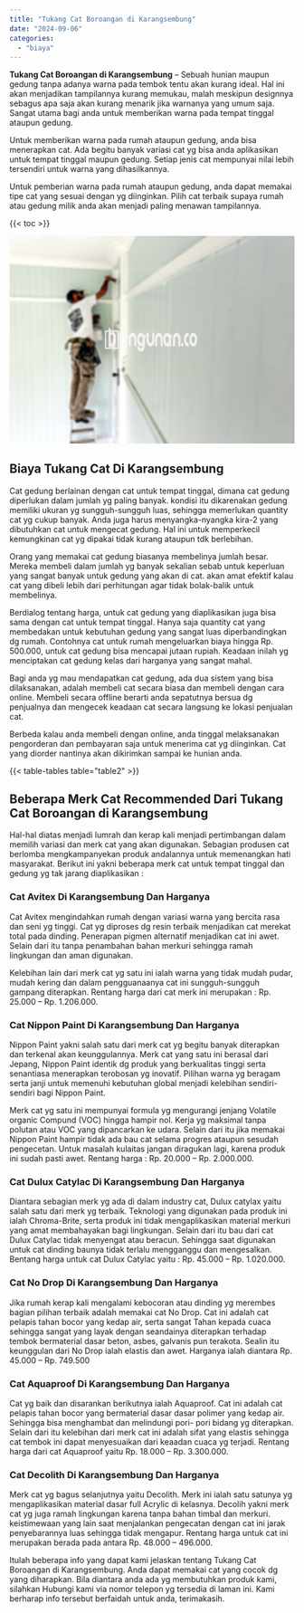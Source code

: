 ```yaml
---
title: "Tukang Cat Boroangan di Karangsembung"
date: "2024-09-06"
categories: 
  - "biaya"
---
```


**Tukang Cat Boroangan di Karangsembung** – Sebuah hunian maupun gedung tanpa adanya warna pada tembok tentu akan kurang ideal. Hal ini akan menjadikan tampilannya kurang memukau, malah meskipun designnya sebagus apa saja akan kurang menarik jika warnanya yang umum saja. Sangat utama bagi anda untuk memberikan warna pada tempat tinggal ataupun gedung.

Untuk memberikan warna pada rumah ataupun gedung, anda bisa menerapkan cat. Ada begitu banyak variasi cat yg bisa anda aplikasikan untuk tempat tinggal maupun gedung. Setiap jenis cat mempunyai nilai lebih tersendiri untuk warna yang dihasilkannya.

Untuk pemberian warna pada rumah ataupun gedung, anda dapat memakai tipe cat yang sesuai dengan yg diinginkan. Pilih cat terbaik supaya rumah atau gedung milik anda akan menjadi paling menawan tampilannya.

{{< toc >}}

![Tukang Cat Boroangan di Karangsembung](/images/jasa-cat-murah12.png)

## Biaya Tukang Cat Di Karangsembung

Cat gedung berlainan dengan cat untuk tempat tinggal, dimana cat gedung diperlukan dalam jumlah yg paling banyak. kondisi itu dikarenakan gedung memiliki ukuran yg sungguh-sungguh luas, sehingga memerlukan quantity cat yg cukup banyak. Anda juga harus menyangka-nyangka kira-2 yang dibutuhkan cat untuk mengecat gedung. Hal ini untuk memperkecil kemungkinan cat yg dipakai tidak kurang ataupun tdk berlebihan.

Orang yang memakai cat gedung biasanya membelinya jumlah besar. Mereka membeli dalam jumlah yg banyak sekalian sebab untuk keperluan yang sangat banyak untuk gedung yang akan di cat. akan amat efektif kalau cat yang dibeli lebih dari perhitungan agar tidak bolak-balik untuk membelinya.

Berdialog tentang harga, untuk cat gedung yang diaplikasikan juga bisa sama dengan cat untuk tempat tinggal. Hanya saja quantity cat yang membedakan untuk kebutuhan gedung yang sangat luas diperbandingkan dg rumah. Contohnya cat untuk rumah mengeluarkan biaya hingga Rp. 500.000, untuk cat gedung bisa mencapai jutaan rupiah. Keadaan inilah yg menciptakan cat gedung kelas dari harganya yang sangat mahal.

Bagi anda yg mau mendapatkan cat gedung, ada dua sistem yang bisa dilaksanakan, adalah membeli cat secara biasa dan membeli dengan cara online. Membeli secara offline berarti anda sepatutnya bersua dg penjualnya dan mengecek keadaan cat secara langsung ke lokasi penjualan cat.

Berbeda kalau anda membeli dengan online, anda tinggal melaksanakan pengorderan dan pembayaran saja untuk menerima cat yg diinginkan. Cat yang diorder nantinya akan dikirimkan sampai ke hunian anda.

{{< table-tables table="table2" >}}

## Beberapa Merk Cat Recommended Dari Tukang Cat Boroangan di Karangsembung

Hal-hal diatas menjadi lumrah dan kerap kali menjadi pertimbangan dalam memilih variasi dan merk cat yang akan digunakan. Sebagian produsen cat berlomba mengkampanyekan produk andalannya untuk memenangkan hati masyarakat. Berikut ini yakni beberapa merk cat untuk tempat tinggal dan gedung yg tak jarang diaplikasikan :

### Cat Avitex Di Karangsembung Dan Harganya

Cat Avitex mengindahkan rumah dengan variasi warna yang bercita rasa dan seni yg tinggi. Cat yg diproses dg resin terbaik menjadikan cat merekat total pada dinding. Penerapan pigmen alternatif menjadikan cat ini awet. Selain dari itu tanpa penambahan bahan merkuri sehingga ramah lingkungan dan aman digunakan.

Kelebihan lain dari merk cat yg satu ini ialah warna yang tidak mudah pudar, mudah kering dan dalam pengguanaanya cat ini sungguh-sungguh gampang diterapkan. Rentang harga dari cat merk ini merupakan : Rp. 25.000 – Rp. 1.206.000.

### Cat Nippon Paint Di Karangsembung Dan Harganya

Nippon Paint yakni salah satu dari merk cat yg begitu banyak diterapkan dan terkenal akan keunggulannya. Merk cat yang satu ini berasal dari Jepang, Nippon Paint identik dg produk yang berkualitas tinggi serta senantiasa menerapkan terobosan yg inovatif. Pilihan warna yg beragam serta janji untuk memenuhi kebutuhan global menjadi kelebihan sendiri-sendiri bagi Nippon Paint.

Merk cat yg satu ini mempunyai formula yg mengurangi jenjang Volatile organic Compund (VOC) hingga hampir nol. Kerja yg maksimal tanpa polutan atau VOC yang dipancarkan ke udara. Selain dari itu jika memakai Nippon Paint hampir tidak ada bau cat selama progres ataupun sesudah pengecetan. Untuk masalah kulaitas jangan diragukan lagi, karena produk ini sudah pasti awet. Rentang harga : Rp. 20.000 – Rp. 2.000.000.

### Cat Dulux Catylac Di Karangsembung Dan Harganya

Diantara sebagian merk yg ada di dalam industry cat, Dulux catylax yaitu salah satu dari merk yg terbaik. Teknologi yang digunakan pada produk ini ialah Chroma-Brite, serta produk ini tidak mengaplikasikan material merkuri yang amat membahayakan bagi lingkungan. Selain dari itu bau dari cat Dulux Catylac tidak menyengat atau beracun. Sehingga saat digunakan untuk cat dinding baunya tidak terlalu mengganggu dan mengesalkan. Bentang harga untuk cat Dulux Catylac yaitu : Rp. 45.000 – Rp. 1.020.000.

### Cat No Drop Di Karangsembung Dan Harganya

Jika rumah kerap kali mengalami kebocoran atau dinding yg merembes bagian pilihan terbaik adalah memakai cat No Drop. Cat ini adalah cat pelapis tahan bocor yang kedap air, serta sangat Tahan kepada cuaca sehingga sangat yang layak dengan seandainya diterapkan terhadap tembok bermaterial dasar beton, asbes, galvanis pun terakota. Sealin itu keunggulan dari No Drop ialah elastis dan awet. Harganya ialah diantara Rp. 45.000 – Rp. 749.500

### Cat Aquaproof Di Karangsembung Dan Harganya

Cat yg baik dan disarankan berikutnya ialah Aquaproof. Cat ini adalah cat pelapis tahan bocor yang bermaterial dasar dasar polimer yang kedap air. Sehingga bisa menghambat dan melindungi pori- pori bidang yg diterapkan. Selain dari itu kelebihan dari merk cat ini adalah sifat yang elastis sehingga cat tembok ini dapat menyesuaikan dari keaadan cuaca yg terjadi. Rentang harga dari cat Aquaproof yaitu Rp. 18.000 – Rp. 3.300.000.

### Cat Decolith Di Karangsembung Dan Harganya

Merk cat yg bagus selanjutnya yaitu Decolith. Merk ini ialah satu satunya yg mengaplikasikan material dasar full Acrylic di kelasnya. Decolih yakni merk cat yg juga ramah lingkungan karena tanpa bahan timbal dan merkuri. keistimewaan yang lain saat menjalankan pengecatan dengan cat ini jarak penyebarannya luas sehingga tidak mengapur. Rentang harga untuk cat ini merupakan berada pada antara Rp. 48.000 – 496.000.

Itulah beberapa info yang dapat kami jelaskan tentang Tukang Cat Boroangan di Karangsembung. Anda dapat memakai cat yang cocok dg yang diharapkan. Bila diantara anda ada yg membutuhkan produk kami, silahkan Hubungi kami via nomor telepon yg tersedia di laman ini. Kami berharap info tersebut berfaidah untuk anda, terimakasih.
